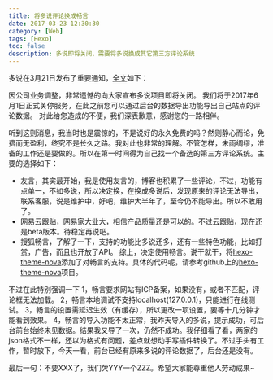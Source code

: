 ```yaml
---
title: 将多说评论换成畅言
date: 2017-03-23 12:30:30
category: [Web]
tags: [Hexo]
toc: false
description: 多说即将关闭，需要将多说换成其它第三方评论系统
---
```


多说在3月21日发布了重要通知，[全文]如下：

<!-- more-->

因公司业务调整，非常遗憾的向大家宣布多说项目即将关闭。 我们将于2017年6月1日正式关停服务，在此之前您可以通过后台的数据导出功能导出自己站点的评论数据。 对此给您造成的不便，我们深表歉意，感谢您的一路相伴。

听到这则消息，我当时也是震惊的，不是说好的永久免费的吗？然则静心而论，免费而无盈利，终究不是长久之路。我对此也非常的理解。不管怎样，未雨绸缪，准备的工作还是要做的。所以在第一时间得为自己找一个备选的第三方评论系统。主要的选择如下：
- 友言，其实最开始，我是使用友言的，博客也积累了一些评论，不过，功能有点单一，不如多说，所以决定换，在换成多说后，发现原来的评论无法导出，联系客服，说是维护中，好吧，维护大半年了，至今仍不能导出。所以不敢用了。
- 网易云跟贴，网易家大业大，相信产品质量还是可以的。不过云跟贴，现在还是beta版本。待稳定再说吧。
- 搜狐畅言，了解了一下，支持的功能比多说还多，还有一些特色功能，比如打赏，广告，而且也开放了API。
综上，决定使用畅言。说干就干，将[hexo-theme-nova]添加了对畅言的支持。具体的代码呢，请参考github上的[hexo-theme-nova]项目。

不过在此特别强调一下
1，畅言要求网站有ICP备案，如果没有，或者不匹配，评论框无法加载。
2，畅言本地调试不支持localhost(127.0.0.1)，只能进行在线测试。
3，畅言的设置需延迟生效（有缓存），所以更改一项设置，要等十几分钟才能看到效果。
4，畅言的导入功能不太正常，我昨天导入的多说，提示成功，可后台前台始终未见数据。结果我又导了一次，仍然不成功。我仔细看了看，两家的json格式不一样，还以为格式有问题，差点就想动手写插件转换了。不过手头有工作，暂时放下，今天一看，前台已经有原来多说的评论数据了，后台还是没有。


最后一句：不要XXX了，我们欠YYY一个ZZZ。希望大家能尊重他人劳动成果~

<!-- more-->

[全文]: http://dev.duoshuo.com/threads/58d1169ae293b89a20c57241
[hexo-theme-nova]: https://github.com/Jamling/hexo-theme-nova
